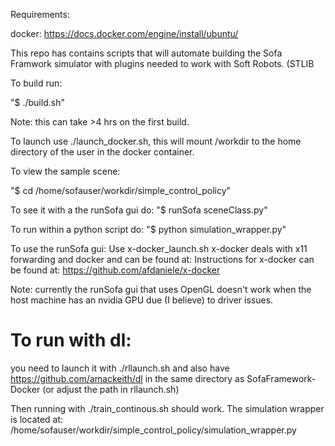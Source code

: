 Requirements:

docker: https://docs.docker.com/engine/install/ubuntu/



This repo has contains scripts that will automate building the Sofa Framwork simulator with plugins needed to work with Soft Robots. (STLIB

To build run: 

"$ ./build.sh" 

Note: this can take >4 hrs on the first build.


To launch use ./launch_docker.sh, this will mount /workdir to the home directory of the user in the docker container.

To view the sample scene:

"$ cd /home/sofauser/workdir/simple_control_policy"

To see it with a the runSofa gui do:
"$ runSofa sceneClass.py"

To run within a python script do:
"$ python simulation_wrapper.py"



To use the runSofa gui:
Use x-docker_launch.sh
x-docker deals with x11 forwarding and docker and can be found at:
Instructions for x-docker can be found at: https://github.com/afdaniele/x-docker

Note: currently the runSofa gui that uses OpenGL doesn't work when the host machine has an nvidia GPU due (I believe) to driver issues.

# To run with dl: 
you need to launch it with ./rllaunch.sh and also have https://github.com/amackeith/dl in the same directory as SofaFramework-Docker (or adjust the path in rllaunch.sh)

Then running with ./train_continous.sh should work. 
The simulation wrapper is located at: /home/sofauser/workdir/simple_control_policy/simulation_wrapper.py
